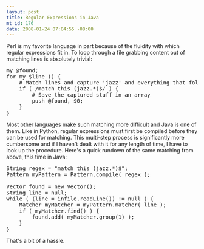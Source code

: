 ```yaml
--- 
layout: post
title: Regular Expressions in Java
mt_id: 176
date: 2008-01-24 07:04:55 -08:00
---
```

Perl is my favorite language in part because of the fluidity with which regular expressions fit in.  To loop through a file grabbing content out of matching lines is absolutely trivial:

<pre class="brush: perl;">
my @found;
for my $line (<infile>) {
    # Match lines and capture 'jazz' and everything that follows
    if ( /match this (jazz.*)$/ ) {
        # Save the captured stuff in an array
        push @found, $0;
    }
}
</pre>

Most other languages make such matching more difficult and Java is one of them.  Like in Python, regular expressions must first be compiled before they can be used for matching.  This multi-step process is significantly more cumbersome and if I haven't dealt with it for any length of time, I have to look up the procedure.  Here's a quick rundown of the same matching from above, this time in Java:

<pre class="brush: java;">
String regex = "match this (jazz.*)$";
Pattern myPattern = Pattern.compile( regex );

Vector<string> found = new Vector();
String line = null;
while ( (line = infile.readLine()) != null ) {
    Matcher myMatcher = myPattern.matcher( line );
    if ( myMatcher.find() ) {
        found.add( myMatcher.group(1) );
    }
}
</pre>

That's a bit of a hassle.
